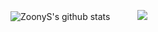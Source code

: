 ![ZoonyS's github stats](https://github-readme-stats.vercel.app/api?username=ZoonyS&count_private=true&show_icons=true&include_all_commits=true&theme=radical)
&nbsp; &nbsp; &nbsp; &nbsp; &nbsp; 
![](https://media.discordapp.net/attachments/917840518535340093/928270161893539840/chonker.png?width=150&height=218)
<!---
ZoonyS/ZoonyS is a ✨ special ✨ repository because its `README.md` (this file) appears on your GitHub profile.
You can click the Preview link to take a look at your changes.
--->
